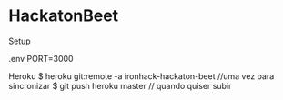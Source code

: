 # HackatonBeet

Setup


.env
PORT=3000

Heroku
$ heroku git:remote -a ironhack-hackaton-beet //uma vez para sincronizar
$ git push heroku master // quando quiser subir



